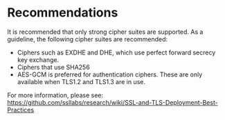 # Recommendations

It is recommended that only strong cipher suites are supported. As a guideline, the following cipher suites are recommended:

- Ciphers such as EXDHE and DHE, which use perfect forward secrecy key exchange.
- Ciphers that use SHA256
- AES-GCM is preferred for authentication ciphers. These are only available when TLS1.2 and TLS1.3 are in use. 

For more information, please see:
<https://github.com/ssllabs/research/wiki/SSL-and-TLS-Deployment-Best-Practices>
